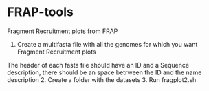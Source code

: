 # FRAP-tools
Fragment Recruitment plots from FRAP 

1. Create a multifasta file with all the genomes for which you want Fragment Recruitment plots

  The header of each fasta file should have an ID and a Sequence description, there should be an space betrween the ID and the name description
2. Create a folder with the datasets
3. Run fragplot2.sh

